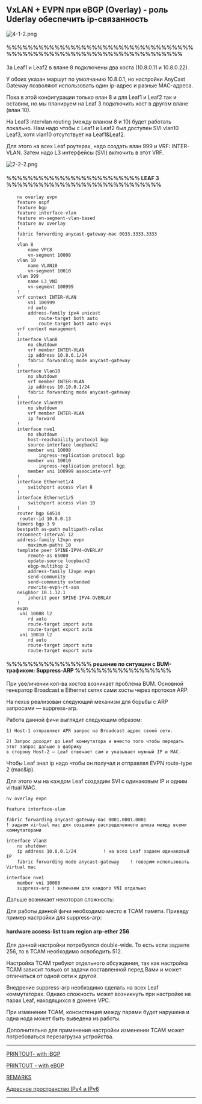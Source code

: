  ## VxLAN + EVPN при eBGP (Overlay) - роль Uderlay обеспечить ip-связанность

![4-1-2.png](4-1-2.png)
#### %%%%%%%%%%%%%%%%%%%%%%%%%%%%%%%%%%%%%%%%%%%%%%%%%%%%%%%%%%%%%%%%%%%%

За Leaf1 и Leaf2 в влане 8 подключены два хоста (10.8.0.11 и 10.8.0.22).

У обоих указан маршут по умолчанию 10.8.0.1, но настройки AnyCast Gateway позволяют использовать один ip-адрес и разные MAC-адреса.

Пока в этой конфигурации только влан 8 и для Leaf1 и Leaf2 так и оставим, но мы планируем на Leaf 3 подключить хост в другом влане (влан 10).

На Leaf3 intervlan routing (между вланом 8 и 10) будет работать локально. Нам надо чтобы с Leaf1 и Leaf2 был доступен SVI vlan10 Leaf3, хотя vlan10 отсутствует на Leaf1&Leaf2.

Для этого на всех Leaf роутерах, надо создать влан 999 и VRF: INTER-VLAN. Затем надо L3 интерфейсы (SVI) включить в этот VRF.

![2-2-2.png](2-2-2.png)
#### %%%%%%%%%%%%%%%%%%%%%%%%% LEAF 3 %%%%%%%%%%%%%%%%%%%%%%%%%%%%%
		nv overlay evpn
		feature ospf
		feature bgp
		feature interface-vlan
		feature vn-segment-vlan-based
		feature nv overlay
		!
		fabric forwarding anycast-gateway-mac 0033.3333.3333
		!
		vlan 8
			name VPC8
			vn-segment 10008
		vlan 10
			name VLAN10
			vn-segment 10010
		vlan 999
			name L3_VNI
			vn-segment 100999
		!
		vrf context INTER-VLAN
			vni 100999
			rd auto
			address-family ipv4 unicast
				route-target both auto
				route-target both auto evpn
		vrf context management
		!
		interface Vlan8
			no shutdown
			vrf member INTER-VLAN
			ip address 10.8.0.1/24
			fabric forwarding mode anycast-gateway
		!
		interface Vlan10
			no shutdown
			vrf member INTER-VLAN
			ip address 10.10.0.1/24
			fabric forwarding mode anycast-gateway
		!
		interface Vlan999
			no shutdown
			vrf member INTER-VLAN
			ip forward
		!
		interface nve1
			no shutdown
			host-reachability protocol bgp
			source-interface loopback2
			member vni 10008
				ingress-replication protocol bgp
			member vni 10010
				ingress-replication protocol bgp
			member vni 100999 associate-vrf
		!
		interface Ethernet1/4
			switchport access vlan 8
		!	
		interface Ethernet1/5
			switchport access vlan 10
		!
		router bgp 64514
 		 router-id 10.0.0.13
  		timers bgp 3 9
  		bestpath as-path multipath-relax
  		reconnect-interval 12
  		address-family l2vpn evpn
    		maximum-paths 10
  		template peer SPINE-IPV4-OVERLAY
    		remote-as 65000
    		update-source loopback2
    		ebgp-multihop 2
    		address-family l2vpn evpn
      		send-community
      		send-community extended
      		rewrite-evpn-rt-asn
  		neighbor 10.1.12.1
    		inherit peer SPINE-IPV4-OVERLAY
		!	
		evpn
  		 vni 10008 l2
    		rd auto
    		route-target import auto
    		route-target export auto
  		 vni 10010 l2
    		rd auto
    		route-target import auto
    		route-target export auto

#### %%%%%%%%%%%%%%%% решение по ситуации с BUM-трафиком: Suppress-ARP %%%%%%%%%%%%%%%%%%
При увеличении кол-ва хостов возникает проблема BUM. Основной генератор Broadcast в Ethernet сетях сами хосты через протокол ARP.

На nexus реализован следующий механизм для борьбы с ARP запросами — suppress-arp.

Работа данной фичи выглядит следующим образом:

    1) Host-1 отправляет APR запрос на Broadcast адрес своей сети.
	
    2) Запрос доходит до Leaf коммутатора и вместо того чтобы передать этот запрос дальше в фабрику
	в сторону Host-2 — Leaf отвечает сам и указывает нужный IP и MAC.
	
Чтобы Leaf знал ip надо чтобы он получал и отправлял EVPN route-type 2 (mac&ip).

Для этого мы на каждом Leaf создадим SVI c одинаковым IP и одним virtual MAC.

    nv overlay evpn

	feature interface-vlan

	fabric forwarding anycast-gateway-mac 0001.0001.0001
    ! задаем virtual mac для создания распределенного шлюза между всеми коммутаторами

	interface Vlan8
		no shutdown
		ip address 10.8.0.1/24          ! на всех Leaf задаем одинаковый IP
		fabric forwarding mode anycast-gateway    ! говорим использовать Virtual mac

	interface nve1
		member vni 10008   
		suppress-arp ! включаем для каждого VNI отдельно

Дальше возникает некоторая сложность:

Для работы данной фичи необходимо место в TCAM памяти. Приведу пример настройки для suppress-arp:

#### hardware access-list tcam region arp-ether 256

Для данной настройки потребуется double-wide. То есть если задаете 256, то в TCAM необходимо освободить 512.

Настройка TCAM требуют отдельного обсуждения, так как настройка TCAM зависит только от задачи поставленной перед Вами и может отличаться от одной сети к другой.

Внедрение suppress-arp необходимо сделать на всех Leaf коммутаторах. Однако сложность может возникнуть при настройке на парах Leaf, находящихся в домене VPC.

При изменении TCAM, консистенция между парами будет нарушена и одна нода может быть выведена из работы.

Дополнительно для применения настройки изменении TCAM может потребоваться перезагрузка устройства.


-------------------------------------------------------------------------------------------------------------


[PRINTOUT- with iBGP](https://github.com/dknet77/VxLAN/tree/main/LABS/2-1/OUPUT/VxLAN_iBGP.txt)

[PRINTOUT - with eBGP](https://github.com/dknet77/VxLAN/tree/main/LABS/2-1/OUPUT/eBGP.txt)

[REMARKS](https://github.com/dknet77/VxLAN/tree/main/LABS/2-1/APPENDIX/NB.txt)

[Адресное пространство IPv4 и IPv6](https://github.com/dknet77/VxLAN/tree/main/LABS/1-4/ip-plan.md)

-------------------------------------------------------------------------------------------------------------

